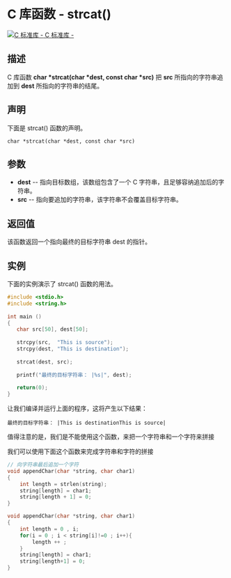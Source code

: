 # C 库函数 - strcat()

[![C 标准库 - ](E:\Desktop\C\C-Function\strcat.assets\up.gif) C 标准库 - ](https://www.runoob.com/cprogramming/c-standard-library-string-h.html)

## 描述

C 库函数 **char \*strcat(char \*dest, const char \*src)** 把 **src** 所指向的字符串追加到 **dest** 所指向的字符串的结尾。

## 声明

下面是 strcat() 函数的声明。

```
char *strcat(char *dest, const char *src)
```

## 参数

- **dest** -- 指向目标数组，该数组包含了一个 C 字符串，且足够容纳追加后的字符串。
- **src** -- 指向要追加的字符串，该字符串不会覆盖目标字符串。

## 返回值

该函数返回一个指向最终的目标字符串 dest 的指针。

## 实例

下面的实例演示了 strcat() 函数的用法。

```c
#include <stdio.h>
#include <string.h>
 
int main ()
{
   char src[50], dest[50];
 
   strcpy(src,  "This is source");
   strcpy(dest, "This is destination");
 
   strcat(dest, src);
 
   printf("最终的目标字符串： |%s|", dest);
   
   return(0);
}
```

让我们编译并运行上面的程序，这将产生以下结果：

```
最终的目标字符串： |This is destinationThis is source|
```

值得注意的是，我们是不能使用这个函数，来把一个字符串和一个字符来拼接

我们可以使用下面这个函数来完成字符串和字符的拼接

```c
// 向字符串最后追加一个字符
void appendChar(char *string, char char1)
{
    int length = strlen(string);
    string[length] = char1;
    string[length + 1] = 0;
}

void appendChar(char *string, char char1)
{
    int length = 0 , i;
    for(i = 0 ; i < string[i]!=0 ; i++){
		length ++ ;
    }
	string[length] = char1;
    string[length+1] = 0;
}
```

